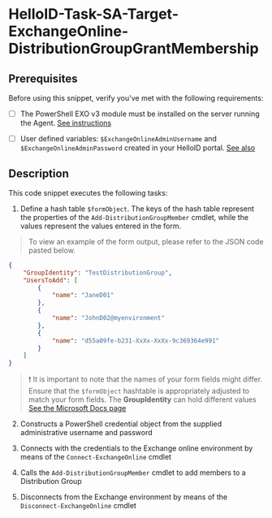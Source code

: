 
# HelloID-Task-SA-Target-ExchangeOnline-DistributionGroupGrantMembership

## Prerequisites
Before using this snippet, verify you've met with the following requirements:
- [ ] The PowerShell EXO v3 module must be installed on the server running the Agent. [See instructions](https://learn.microsoft.com/en-us/powershell/exchange/exchange-online-powershell-v2?view=exchange-ps)

- [ ] User defined variables: `$ExchangeOnlineAdminUsername` and `$ExchangeOnlineAdminPassword` created in your HelloID portal. [See also](https://docs.helloid.com/en/variables/custom-variables.html)

## Description

This code snippet executes the following tasks:

1. Define a hash table `$formObject`. The keys of the hash table represent the properties of the `Add-DistributionGroupMember` cmdlet, while the values represent the values entered in the form.

> To view an example of the form output, please refer to the JSON code pasted below.

```json
{
    "GroupIdentity": "TestDistributionGroup",
    "UsersToAdd": [
        {
            "name": "JaneD01"
        },
        {
            "name": "JohnD02@myenvironment"
        },
        {
            "name": "d55a09fe-b231-XxXx-XxXx-9c369364e991"
        }
    ]
}
```

> :exclamation: It is important to note that the names of your form fields might differ. Ensure that the `$formObject` hashtable is appropriately adjusted to match your form fields.
> The **GroupIdentity** can hold different values [See the Microsoft Docs page](https://learn.microsoft.com/en-us/powershell/module/exchange/add-distributiongroupmember?view=exchange-ps#-member)

2. Constructs a PowerShell credential object from the supplied administrative username and password

3. Connects with the credentials to the Exchange online environment by means of the `Connect-ExchangeOnline` cmdlet

4. Calls the `Add-DistributionGroupMember` cmdlet to add members to a Distribution Group

5. Disconnects from the Exchange environment by means of the `Disconnect-ExchangeOnline` cmdlet

